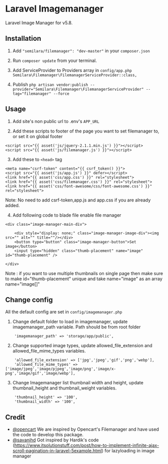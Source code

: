 # Laravel Imagemanager

Laravel Image Manager for v5.8.


## Installation

1. Add  ```"semilara/filemanager": "dev-master"``` in your ```composer.json```

2. Run ```composer update``` from your terminal.

3. Add ServiceProvider to Providers array in ```config/app.php```
	```Semilara\Filemanager\FilemanagerServiceProvider::class,```

4. Publish 
	 ```php artisan vendor:publish --provider="Semilara\Filemanager\FilemanagerServiceProvider" --tag="filemanager" --force```

## Usage
1. Add site's non public url to .env's ```APP_URL```

2. Add these scripts to footer of the page you want to set filemanager to, or set it on global footer
```
<script src="{{ asset('js/jquery-2.1.1.min.js') }}"></script>
<script src="{{ asset('js/filemanager.js') }}"></script>
```
3. Add these to ```<head>``` tag
```
<meta name="csrf-token" content="{{ csrf_token() }}">
<script src="{{ asset('js/app.js') }}" defer></script>
<link href="{{ asset('css/app.css') }}" rel="stylesheet">
<link href="{{ asset('css/filemanager.css') }}" rel="stylesheet">
<link href="{{ asset('css/font-awesome/css/font-awesome.css') }}" rel="stylesheet">
```
Note: No need to add csrf-token,app.js and app.css if you are already added.

4. Add following code to blade file enable file manager 
```
<div class="image-manager-main-div">
                            
    <div style="display: none;" class="image-manager-image-div"><img src="" alt="" title=""/></div>
    <button type="button" class="image-manager-button">Set image</button>
    <input type="hidden" class="thumb-placement" name="image" id="thumb-placement" />

</div>
```
Note : if you want to use multiple thumbnails on single page then make sure to make id="thumb-placement" unique and take name="image" as an array name="image[]"

## Change config

All the default config are set in ```config/imagemanager.php```

1. Change default folder to load in imagemanager, update imagemanager_path variable. Path should be from root folder  
```
	'imagemanager_path' => 'storage/app/public',
```
2. Change supported image types, update allowed_file_extension and allowed_file_mime_types variables.  
```
	'allowed_file_extension' => ['jpg','jpeg','gif','png','webp'],
	'allowed_file_mime_types' => ['image/jpeg','image/pjpeg','image/png','image/x-png','image/gif','image/webp'],
```
3. Change Imagemanager list thumbnail width and height, update thumbnail_height and thumbnail_weight variables.  
```
	'thumbnail_height' => '100',
	'thumbnail_width' => '100',
```
## Credit
* [@opencart](https://github.com/opencart) We are inspired by Opencart's Filemanager and have used the code to develop this package.
* [@savanihd](https://github.com/savanihd) Got inspired by Hardik's code (https://www.itsolutionstuff.com/post/how-to-implement-infinite-ajax-scroll-pagination-in-laravel-5example.html) for lazyloading in image manager
